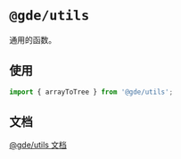 # `@gde/utils`

通用的函数。

## 使用

```jsx
import { arrayToTree } from '@gde/utils';
```

## 文档

[@gde/utils 文档](http://doc.fe.gaoding.com/gde/utils/)

